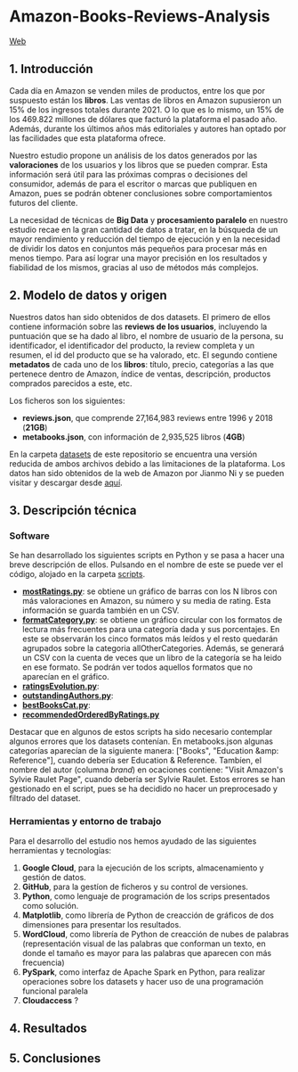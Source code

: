 # Amazon-Books-Reviews-Analysis

[Web](https://booksreviews.cloudaccess.host/)
## 1. Introducción
Cada día en Amazon se venden miles de productos, entre los que por suspuesto están los **libros**. Las ventas de libros en Amazon supusieron un 15% de los ingresos totales durante 2021. O lo que es lo mismo, un 15% de los 469.822 millones de dólares que facturó la plataforma el pasado año. Además, durante los últimos años más editoriales y autores han optado por las facilidades que esta plataforma ofrece.

Nuestro estudio propone un análisis de los datos generados por las **valoraciones** de los usuarios y los libros que se pueden comprar. Esta información será útil para las próximas compras o decisiones del consumidor, además de para el escritor o marcas que publiquen en Amazon, pues se podrán obtener conclusiones sobre comportamientos futuros del cliente.

La necesidad de técnicas de **Big Data** y **procesamiento paralelo** en nuestro estudio recae en la gran cantidad de datos a tratar, en la búsqueda de un mayor rendimiento y reducción del tiempo de ejecución y en la necesidad de dividir los datos en conjuntos más pequeños para procesar más en menos tiempo. Para así lograr una mayor precisión en los resultados y fiabilidad de los mismos, gracias al uso de métodos más complejos.

## 2. Modelo de datos y origen
Nuestros datos han sido obtenidos de dos datasets. El primero de ellos contiene información sobre las **reviews de los usuarios**, incluyendo la puntuación que se ha dado al libro, el nombre de usuario de la persona, su identificador, el identificador del producto, la review completa y un resumen, el id del producto que se ha valorado, etc. El segundo contiene **metadatos** de cada uno de los **libros**: título, precio, categorías a las que pertenece dentro de Amazon, índice de ventas, descripción, productos comprados parecidos a este, etc.

Los ficheros son los siguientes:
- **reviews.json**, que comprende 27,164,983 reviews entre 1996 y 2018 (**21GB**)
- **metabooks.json**, con información de 2,935,525 libros (**4GB**)

En la carpeta [datasets](/dataset) de este repositorio se encuentra una versión reducida de ambos archivos debido a las limitaciones de la plataforma. Los datos han sido obtenidos de la web de Amazon por Jianmo Ni y se pueden visitar y descargar desde [aquí](https://nijianmo.github.io/amazon/index.html). 

## 3. Descripción técnica
### Software
Se han desarrollado los siguientes scripts en Python y se pasa a hacer una breve descripción de ellos. Pulsando en el nombre de este se puede ver el código, alojado en la carpeta [scripts](/scripts).
- [**mostRatings.py**](/scripts/mostRatings.py): se obtiene un gráfico de barras con los N libros con más valoraciones en Amazon, su número y su media de rating. Esta información se guarda también en un CSV. 
- [**formatCategory.py**](/scripts/formatCategory.py): se obtiene un gráfico circular con los formatos de lectura más frecuentes para una categoría dada y sus porcentajes. En este se observarán los cinco formatos más leídos y el resto quedarán agrupados sobre la categoria allOtherCategories. Además, se generará un CSV con la cuenta de veces que un libro de la categoría se ha leido en ese formato. Se podrán ver todos aquellos formatos que no aparecían en el gráfico.
- [**ratingsEvolution.py**](/scripts/ratingsEvolution.py):
- [**outstandingAuthors.py**](/scripts/outstandingAuthors.py):
- [**bestBooksCat.py**](/scripts/bestBooksCat.py):
- [**recommendedOrderedByRatings.py**](/scripts/recommendedOrderedByRatings.py)

Destacar que en algunos de estos scripts ha sido necesario contemplar algunos errores que los datasets contenían. En metabooks.json algunas categorías aparecían de la siguiente manera: ["Books", "Education &amp: Reference"], cuando debería ser Education & Reference. Tambíen, el nombre del autor (columna _brand_) en ocaciones contiene: "Visit Amazon's Sylvie Raulet Page", cuando debería ser Sylvie Raulet. Estos errores se han gestionado en el script, pues se ha decidido no hacer un preprocesado y filtrado del dataset.  

### Herramientas y entorno de trabajo
Para el desarrollo del estudio nos hemos ayudado de las siguientes herramientas y tecnologías:
1. **Google Cloud**, para la ejecución de los scripts, almacenamiento y gestión de datos.
2. **GitHub**, para la gestíon de ficheros y su control de versiones. 
3. **Python**, como lenguaje de programación de los scrips presentados como solución.
4. **Matplotlib**, como librería de Python de creacción de gráficos de dos dimensiones para presentar los resultados.
5. **WordCloud**, como librería de Python de creacción de nubes de palabras (representación visual de las palabras que conforman un texto, en donde el tamaño es mayor para las palabras que aparecen con más frecuencia)
6. **PySpark**, como interfaz de Apache Spark en Python, para realizar operaciones sobre los datasets y hacer uso de una programación funcional paralela 
7. **Cloudaccess** ?
## 4. Resultados
## 5. Conclusiones

 
